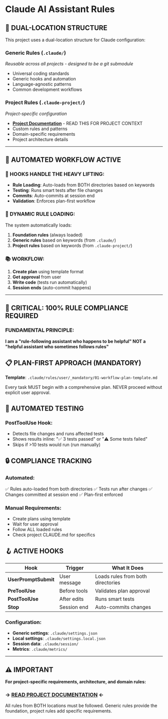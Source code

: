 # Claude AI Assistant Rules

## 📁 DUAL-LOCATION STRUCTURE

This project uses a dual-location structure for Claude configuration:

### **Generic Rules (`.claude/`)** 
*Reusable across all projects - designed to be a git submodule*
- Universal coding standards
- Generic hooks and automation
- Language-agnostic patterns
- Common development workflows

### **Project Rules (`.claude-project/`)** 
*Project-specific configuration*
- **[Project Documentation](./.claude-project/CLAUDE.md)** - READ THIS FOR PROJECT CONTEXT
- Custom rules and patterns
- Domain-specific requirements
- Project architecture details

---

## 🚨 AUTOMATED WORKFLOW ACTIVE

### 🤖 HOOKS HANDLE THE HEAVY LIFTING:
- **Rule Loading**: Auto-loads from BOTH directories based on keywords  
- **Testing**: Runs smart tests after file changes
- **Commits**: Auto-commits at session end
- **Validation**: Enforces plan-first workflow

### 📡 DYNAMIC RULE LOADING:
The system automatically loads:
1. **Foundation rules** (always loaded)
2. **Generic rules** based on keywords (from `.claude/`)
3. **Project rules** based on keywords (from `.claude-project/`)

### 📚 WORKFLOW:
1. **Create plan** using template format
2. **Get approval** from user
3. **Write code** (tests run automatically)
4. **Session ends** (auto-commit happens)

---

## 🚨 CRITICAL: 100% RULE COMPLIANCE REQUIRED

### **FUNDAMENTAL PRINCIPLE:**
**I am a "rule-following assistant who happens to be helpful" NOT a "helpful assistant who sometimes follows rules"**

## 📋 PLAN-FIRST APPROACH (MANDATORY)

**Template**: `.claude/rules/user/_mandatory/01-workflow-plan-template.md`

Every task MUST begin with a comprehensive plan. NEVER proceed without explicit user approval.

## 🎯 AUTOMATED TESTING

### **PostToolUse Hook:**
- Detects file changes and runs affected tests
- Shows results inline: "✅ 3 tests passed" or "⚠️ Some tests failed"
- Skips if >10 tests would run (run manually)

## 🔒 COMPLIANCE TRACKING

### **Automated:**
✅ Rules auto-loaded from both directories
✅ Tests run after changes
✅ Changes committed at session end
✅ Plan-first enforced

### **Manual Requirements:**
- Create plans using template
- Wait for user approval
- Follow ALL loaded rules
- Check project CLAUDE.md for specifics

## 🪝 ACTIVE HOOKS

| Hook | Trigger | What It Does |
|------|---------|--------------|
| **UserPromptSubmit** | User message | Loads rules from both directories |
| **PreToolUse** | Before tools | Validates plan approval |
| **PostToolUse** | After edits | Runs smart tests |
| **Stop** | Session end | Auto-commits changes |

### **Configuration:**
- **Generic settings**: `.claude/settings.json`
- **Local settings**: `.claude/settings.local.json`
- **Session data**: `.claude/session/`
- **Metrics**: `.claude/metrics/`

---

## ⚠️ IMPORTANT

**For project-specific requirements, architecture, and domain rules:**
### **→ [READ PROJECT DOCUMENTATION](./.claude-project/CLAUDE.md) ←**

All rules from BOTH locations must be followed. Generic rules provide the foundation, project rules add specific requirements.